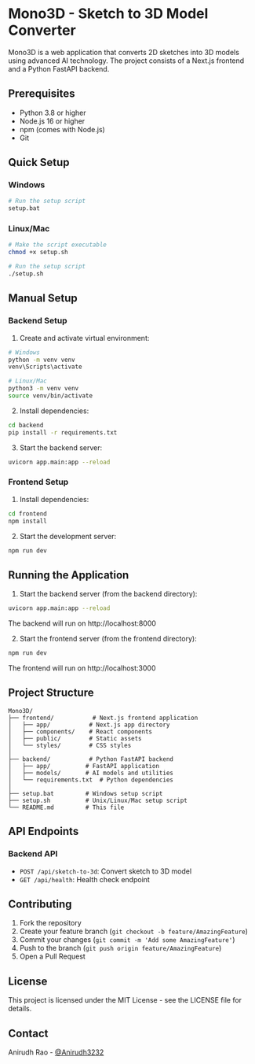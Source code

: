 # Mono3D - Sketch to 3D Model Converter

Mono3D is a web application that converts 2D sketches into 3D models using advanced AI technology. The project consists of a Next.js frontend and a Python FastAPI backend.

## Prerequisites

- Python 3.8 or higher
- Node.js 16 or higher
- npm (comes with Node.js)
- Git

## Quick Setup

### Windows
```bash
# Run the setup script
setup.bat
```

### Linux/Mac
```bash
# Make the script executable
chmod +x setup.sh

# Run the setup script
./setup.sh
```

## Manual Setup

### Backend Setup
1. Create and activate virtual environment:
```bash
# Windows
python -m venv venv
venv\Scripts\activate

# Linux/Mac
python3 -m venv venv
source venv/bin/activate
```

2. Install dependencies:
```bash
cd backend
pip install -r requirements.txt
```

3. Start the backend server:
```bash
uvicorn app.main:app --reload
```

### Frontend Setup
1. Install dependencies:
```bash
cd frontend
npm install
```

2. Start the development server:
```bash
npm run dev
```

## Running the Application

1. Start the backend server (from the backend directory):
```bash
uvicorn app.main:app --reload
```
The backend will run on http://localhost:8000

2. Start the frontend server (from the frontend directory):
```bash
npm run dev
```
The frontend will run on http://localhost:3000

## Project Structure

```
Mono3D/
├── frontend/           # Next.js frontend application
│   ├── app/           # Next.js app directory
│   ├── components/    # React components
│   ├── public/        # Static assets
│   └── styles/        # CSS styles
│
├── backend/           # Python FastAPI backend
│   ├── app/          # FastAPI application
│   ├── models/       # AI models and utilities
│   └── requirements.txt  # Python dependencies
│
├── setup.bat         # Windows setup script
├── setup.sh          # Unix/Linux/Mac setup script
└── README.md         # This file
```

## API Endpoints

### Backend API
- `POST /api/sketch-to-3d`: Convert sketch to 3D model
- `GET /api/health`: Health check endpoint

## Contributing

1. Fork the repository
2. Create your feature branch (`git checkout -b feature/AmazingFeature`)
3. Commit your changes (`git commit -m 'Add some AmazingFeature'`)
4. Push to the branch (`git push origin feature/AmazingFeature`)
5. Open a Pull Request

## License

This project is licensed under the MIT License - see the LICENSE file for details.

## Contact

Anirudh Rao - [@Anirudh3232](https://github.com/Anirudh3232) 